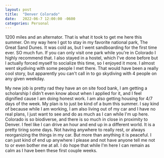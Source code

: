 ```yaml
---
layout: post
title:  "Denver Colorado"
date:   2022-06-7 12:00:00 -0600
categories: Personal
---
```


1200 miles and an alternator. That is what it took to get me here this summer. On my way here I got to stay in my favorite national park, The Great Sand Dunes. It was cold as, but I went sandboarding for the first time ever. SO much fun. If you can only visit one park while you're in Colorado I highly recommend that. I also stayed in a hostel, which I've done before but I actually forced myself to socialize this time, so I enjoyed it more. I almost went skydiving with some people I met there. That would have been a really cool story, but apparently you can't call in to go skydiving with 4 people on any given weekday.

My new job is pretty rad they have an on site food bank, I am getting a scholarship I didn't even know about when I applied for it, and I feel dignified cause I am doing honest work. I am also getting housing for 4/7 days of the week. My plan is to just be kind of a bum this summer. I say kind of because while I am working, I am also living out of my car and I have no real plans, I just want to see and do as much as I can while I'm up here. Colorado is so biodiverse, and there is so much in close in proximity to Denver. I feel like I can drive an hour and end up in a different world. It is a pretty tiring some days. Not having anywhere to really rest, or always reorganizing the things in my car. But more than anything it is peaceful. I can just kind of end up anywhere I please and not have anyone tell me not to or even bother me at all. I do hope that while I'm here I can remain as calm as I have been these first couple weeks.

<!-- Do I feel lonely?
sometimes, but I feel lonely sometimes no matter where I go. I generally find I'm more distracted up here.

Am I proud of my situation?
I am proud of some parts of it, like the work I am doing, and the fact that I am out here alone. But other parts I am not so proud of, like living out of my car, or the fact that I am so distanced from the problems in my life but still think about them so much. But I am working on the latter. I'm kinda fine with the car deal for right now, makes it easier to just enjoy each day as it comes. -->
